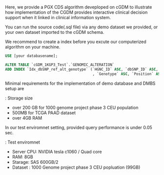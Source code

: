 Here, we provide a PGX CDS algorithm deveploped on cGDM to illustrate how implementation of the CGDM provides 
interactive clinical decision support when it linked in clinical information system.

You can run the source code(.sql file) via any demo dataset we provided, or your own dataset imported to the cGDM schema.

We recommend to create a index before you excute our computerized algorithm on your machine.

```sql
USE [your databasename];

ALTER TABLE `cGDM_1KGP3_Test`.`GENOMIC_ALTERATION` 
ADD INDEX `Idx_dbSNP_ref_alt_genotype` (`HGNC_ID` ASC, `dbSNP_ID` ASC, `Reference_Allele` ASC, `Alternative_Allele` ASC
                                        , `Genotype` ASC, `Position` ASC);
```

Minimal requirements for the implementation of demo database and DMBS setup are

: Storage size 
  - over 200 GB for 1000 genome project phase 3 CEU population 
  - 500MB for TCGA PAAD dataset
  - over 4GB RAM
  
 In our test enviromnet setting, provided query performance is under 0.05 sec.

: Test enviromnet
 - Server CPU: NVIDIA tesla c1060 / Quad core
 - RAM: 8GB
 - Starage: SAS 600GB/2
 - Dataset : 1000 Genome project phase 3 CEU popluation (99GB)
